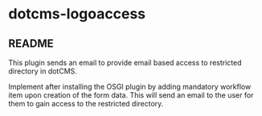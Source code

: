 # dotcms-logoaccess


README
------

This plugin sends an email to provide email based access to restricted directory in dotCMS.

Implement after installing the OSGI plugin by adding mandatory workflow item upon creation of the form data.  This will send an email to the user for them to gain access to the restricted directory.
